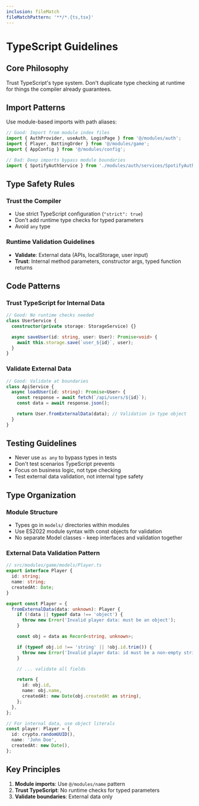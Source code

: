 ```yaml
---
inclusion: fileMatch
fileMatchPattern: '**/*.{ts,tsx}'
---
```


# TypeScript Guidelines

## Core Philosophy

Trust TypeScript's type system. Don't duplicate type checking at runtime for things the compiler already guarantees.

## Import Patterns

Use module-based imports with path aliases:

```typescript
// Good: Import from module index files
import { AuthProvider, useAuth, LoginPage } from '@/modules/auth';
import { Player, BattingOrder } from '@/modules/game';
import { AppConfig } from '@/modules/config';

// Bad: Deep imports bypass module boundaries
import { SpotifyAuthService } from './modules/auth/services/SpotifyAuthService';
```

## Type Safety Rules

### Trust the Compiler

- Use strict TypeScript configuration (`"strict": true`)
- Don't add runtime type checks for typed parameters
- Avoid `any` type

### Runtime Validation Guidelines

- **Validate**: External data (APIs, localStorage, user input)
- **Trust**: Internal method parameters, constructor args, typed function returns

## Code Patterns

### Trust TypeScript for Internal Data

```typescript
// Good: No runtime checks needed
class UserService {
  constructor(private storage: StorageService) {}

  async saveUser(id: string, user: User): Promise<void> {
    await this.storage.save(`user_${id}`, user);
  }
}
```

### Validate External Data

```typescript
// Good: Validate at boundaries
class ApiService {
  async loadUser(id: string): Promise<User> {
    const response = await fetch(`/api/users/${id}`);
    const data = await response.json();

    return User.fromExternalData(data); // Validation in type object
  }
}
```

## Testing Guidelines

- Never use `as any` to bypass types in tests
- Don't test scenarios TypeScript prevents
- Focus on business logic, not type checking
- Test external data validation, not internal type safety

## Type Organization

### Module Structure

- Types go in `models/` directories within modules
- Use ES2022 module syntax with const objects for validation
- No separate Model classes - keep interfaces and validation together

### External Data Validation Pattern

```typescript
// src/modules/game/models/Player.ts
export interface Player {
  id: string;
  name: string;
  createdAt: Date;
}

export const Player = {
  fromExternalData(data: unknown): Player {
    if (!data || typeof data !== 'object') {
      throw new Error('Invalid player data: must be an object');
    }

    const obj = data as Record<string, unknown>;

    if (typeof obj.id !== 'string' || !obj.id.trim()) {
      throw new Error('Invalid player data: id must be a non-empty string');
    }

    // ... validate all fields

    return {
      id: obj.id,
      name: obj.name,
      createdAt: new Date(obj.createdAt as string),
    };
  },
};

// For internal data, use object literals
const player: Player = {
  id: crypto.randomUUID(),
  name: 'John Doe',
  createdAt: new Date(),
};
```

## Key Principles

1. **Module imports**: Use `@/modules/name` pattern
2. **Trust TypeScript**: No runtime checks for typed parameters
3. **Validate boundaries**: External data only
